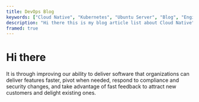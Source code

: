 ```yaml
---
title: DevOps Blog
keywords: ["Cloud Native", "Kubernetes", "Ubuntu Server", "Blog", "Engineer"]
description: "Hi there this is my blog article list about Cloud Native"
framed: true
---
```


# Hi there

It is through improving our ability to deliver software that organizations can deliver features faster, pivot when needed, respond to compliance and security changes, and take advantage of fast feedback to attract new customers and delight existing ones.